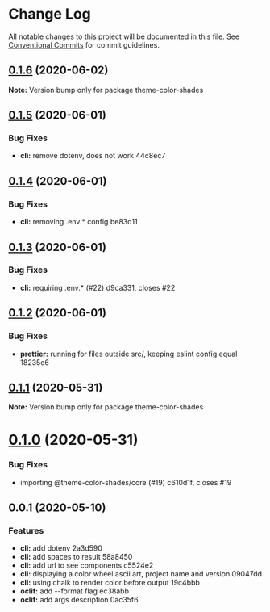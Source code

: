 # Change Log

All notable changes to this project will be documented in this file.
See [Conventional Commits](https://conventionalcommits.org) for commit guidelines.

## [0.1.6](/compare/theme-color-shades@0.1.5...theme-color-shades@0.1.6) (2020-06-02)

**Note:** Version bump only for package theme-color-shades





## [0.1.5](/compare/theme-color-shades@0.1.4...theme-color-shades@0.1.5) (2020-06-01)


### Bug Fixes

* **cli:** remove dotenv, does not work 44c8ec7





## [0.1.4](/compare/theme-color-shades@0.1.3...theme-color-shades@0.1.4) (2020-06-01)


### Bug Fixes

* **cli:** removing .env.* config be83d11





## [0.1.3](/compare/theme-color-shades@0.1.2...theme-color-shades@0.1.3) (2020-06-01)


### Bug Fixes

* **cli:** requiring .env.* (#22) d9ca331, closes #22





## [0.1.2](/compare/theme-color-shades@0.1.1...theme-color-shades@0.1.2) (2020-06-01)


### Bug Fixes

* **prettier:** running for files outside src/, keeping eslint config equal 18235c6





## [0.1.1](/compare/theme-color-shades@0.1.0...theme-color-shades@0.1.1) (2020-05-31)

**Note:** Version bump only for package theme-color-shades





# [0.1.0](/compare/theme-color-shades@0.0.2...theme-color-shades@0.1.0) (2020-05-31)


### Bug Fixes

* importing @theme-color-shades/core (#19) c610d1f, closes #19





## 0.0.1 (2020-05-10)


### Features

* **cli:** add dotenv 2a3d590
* **cli:** add spaces to result 58a8450
* **cli:** add url to see components c5524e2
* **cli:** displaying a color wheel ascii art, project name and version 09047dd
* **cli:** using chalk to render color before output 19c4bbb
* **oclif:** add --format flag ec38abb
* **oclif:** add args description 0ac35f6
